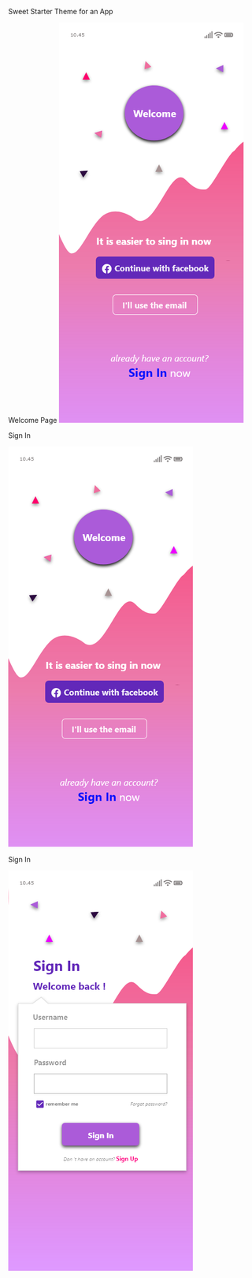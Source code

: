 Sweet Starter Theme for an App


Welcome Page
![alt text](https://github.com/shriasi/AdobeXDUIdesigns/blob/master/SweetStarter/Welcome.png)



Sign In

![alt text](https://github.com/shriasi/AdobeXDUIdesigns/blob/master/SweetStarter/Welcome.png)





Sign In

![alt text](https://github.com/shriasi/AdobeXDUIdesigns/blob/master/SweetStarter/SignIn.png)
